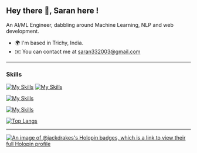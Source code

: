 ## Hey there 👋, Saran here !

An AI/ML Engineer, dabbling around Machine Learning, NLP and web development.

<!--
<p align="left"> <img src="https://komarev.com/ghpvc/?username=Jackdrakes&label=Profile%20views&color=0e75b6&style=flat" alt="itsflash10" /> </p>
-->


* 🌍  I'm based in Trichy, India.
* ✉️  You can contact me at [saran332003@gmail.com](mailto:saran332003@gmail.com)

---

### Skills
[![My Skills](https://skillicons.dev/icons?i=nextjs&theme=light)](https://skillicons.dev)
[![My Skills](https://skillicons.dev/icons?i=prisma,react,html,css,tailwind,ts&theme=dark)](https://skillicons.dev)

[![My Skills](https://skillicons.dev/icons?i=python,tensorflow,&theme=dark)](https://skillicons.dev)

[![My Skills](https://skillicons.dev/icons?i=git,github,ubuntu,&theme=dark)](https://skillicons.dev)


[![Top Langs](https://github-readme-stats.vercel.app/api/top-langs/?username=Jackdrakes&layout=compact&theme=github_dark)]()


---


[![An image of @jackdrakes's Holopin badges, which is a link to view their full Holopin profile](https://holopin.me/jackdrakes)](https://holopin.io/@jackdrakes)
<!--
**Jackdrakes/Jackdrakes** is a ✨ _special_ ✨ repository because its `README.md` (this file) appears on your GitHub profile.

Here are some ideas to get you started:

- 🔭 I’m currently working on ...
- 🌱 I’m currently learning ...
- 👯 I’m looking to collaborate on ...
- 🤔 I’m looking for help with ...
- 💬 Ask me about ...
- 📫 How to reach me: ...
- 😄 Pronouns: ...
- ⚡ Fun fact: ...
-->
